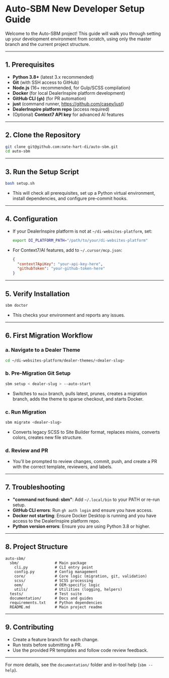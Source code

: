 # Auto-SBM New Developer Setup Guide

Welcome to the Auto-SBM project! This guide will walk you through setting up your development environment from scratch, using only the master branch and the current project structure.

---

## 1. Prerequisites

- **Python 3.8+** (latest 3.x recommended)
- **Git** (with SSH access to GitHub)
- **Node.js** (16+ recommended, for Gulp/SCSS compilation)
- **Docker** (for local DealerInspire platform development)
- **GitHub CLI (`gh`)** (for PR automation)
- **just** (command runner, https://github.com/casey/just)
- **DealerInspire platform repo** (access required)
- (Optional) **Context7 API key** for advanced AI features

---

## 2. Clone the Repository

```sh
git clone git@github.com:nate-hart-di/auto-sbm.git
cd auto-sbm
```

---

## 3. Run the Setup Script

```sh
bash setup.sh
```

- This will check all prerequisites, set up a Python virtual environment, install dependencies, and configure pre-commit hooks.

---

## 4. Configuration

- If your DealerInspire platform is not at `~/di-websites-platform`, set:
  ```sh
  export DI_PLATFORM_PATH="/path/to/your/di-websites-platform"
  ```
- For Context7/AI features, add to `~/.cursor/mcp.json`:
  ```json
  {
    "context7ApiKey": "your-api-key-here",
    "githubToken": "your-github-token-here"
  }
  ```

---

## 5. Verify Installation

```sh
sbm doctor
```

- This checks your environment and reports any issues.

---

## 6. First Migration Workflow

### a. Navigate to a Dealer Theme

```sh
cd ~/di-websites-platform/dealer-themes/<dealer-slug>
```

### b. Pre-Migration Git Setup

```sh
sbm setup < dealer-slug > --auto-start
```

- Switches to `main` branch, pulls latest, prunes, creates a migration branch, adds the theme to sparse checkout, and starts Docker.

### c. Run Migration

```sh
sbm migrate <dealer-slug>
```

- Converts legacy SCSS to Site Builder format, replaces mixins, converts colors, creates new file structure.

### d. Review and PR

- You'll be prompted to review changes, commit, push, and create a PR with the correct template, reviewers, and labels.

---

## 7. Troubleshooting

- **"command not found: sbm"**: Add `~/.local/bin` to your PATH or re-run setup.
- **GitHub CLI errors**: Run `gh auth login` and ensure you have access.
- **Docker not starting**: Ensure Docker Desktop is running and you have access to the DealerInspire platform repo.
- **Python version errors**: Ensure you are using Python 3.8 or higher.

---

## 8. Project Structure

```
auto-sbm/
  sbm/                # Main package
    cli.py            # CLI entry point
    config.py         # Config management
    core/             # Core logic (migration, git, validation)
    scss/             # SCSS processing
    oem/              # OEM-specific logic
    utils/            # Utilities (logging, helpers)
  tests/              # Test suite
  documentation/      # Docs and guides
  requirements.txt    # Python dependencies
  README.md           # Main project readme
```

---

## 9. Contributing

- Create a feature branch for each change.
- Run tests before submitting a PR.
- Use the provided PR templates and follow code review feedback.

---

For more details, see the `documentation/` folder and in-tool help (`sbm --help`).
